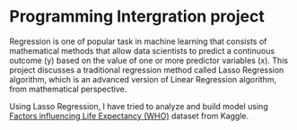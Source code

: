 # Programming Intergration project
Regression is one of popular task in machine learning that consists of mathematical methods
that allow data scientists to predict a continuous outcome (y) based on the value of one or more
predictor variables (x). This project discusses a traditional regression method called Lasso Regression algorithm, which is an advanced version of Linear Regression algorithm, from mathematical
perspective.

Using Lasso Regression, I have tried to analyze and build model using [Factors influencing Life Expectancy (WHO)](https://drive.google.com/file/d/1iZ6BAl1VBLEfQPyuGL_NUf91rNyAoriI/view) dataset from Kaggle.

